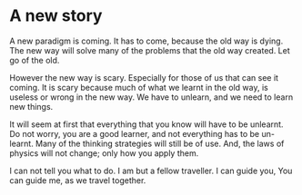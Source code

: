 # A new story

A new paradigm is coming. It has to come, because the old way is dying.
The new way will solve many of the problems that the old way created. Let go of the old.

However the new way is scary. Especially for those of us that can see it coming. It is scary because much of what we learnt in the old way, is useless or wrong in the new way. We have to unlearn, and we need to learn new things. 

It will seem at first that everything that you know will have to be unlearnt. Do not worry, you are a good learner, and not everything has to be un-learnt. Many of the thinking strategies will still be of use. And, the laws of physics will not change; only how you apply them. 

I can not tell you what to do. I am but a fellow traveller. I can guide you, You can guide me, as we travel together.
